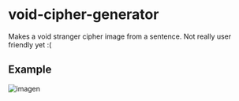 # void-cipher-generator
Makes a void stranger cipher image from a sentence. Not really user friendly yet :(

## Example
![imagen](https://user-images.githubusercontent.com/3671809/235532387-40181ab3-7d80-4ece-8581-5dcf1bbf4ac9.png)

